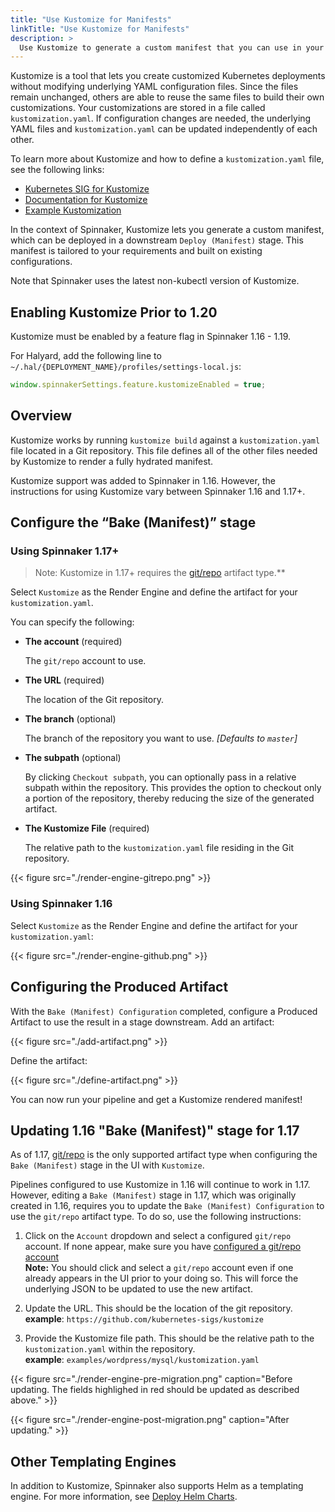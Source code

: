 ```yaml
---
title: "Use Kustomize for Manifests"
linkTitle: "Use Kustomize for Manifests"
description: >
  Use Kustomize to generate a custom manifest that you can use in your Deploy (Manifest) stage
---
```


Kustomize is a tool that lets you create customized Kubernetes deployments without modifying underlying YAML configuration files. Since the files remain unchanged, others are able to reuse the same files to build their own customizations. Your customizations are stored in a file called `kustomization.yaml`. If configuration changes are needed, the underlying YAML files and `kustomization.yaml` can be updated independently of each other.

To learn more about Kustomize and how to define a `kustomization.yaml` file, see the following links:

* [Kubernetes SIG for Kustomize](https://github.com/kubernetes-sigs/kustomize)
* [Documentation for Kustomize](https://github.com/kubernetes-sigs/kustomize/tree/master/docs)
* [Example Kustomization](https://github.com/kubernetes-sigs/kustomize/tree/master/examples/wordpress)

In the context of Spinnaker, Kustomize lets you generate a custom manifest, which can be deployed in a downstream `Deploy (Manifest)` stage. This manifest is tailored to your requirements and built on existing configurations.

Note that Spinnaker uses the latest non-kubectl version of Kustomize.

## Enabling Kustomize Prior to 1.20

Kustomize must be enabled by a feature flag in Spinnaker 1.16 - 1.19.

For Halyard, add the following line to `~/.hal/{DEPLOYMENT_NAME}/profiles/settings-local.js`:

```javascript
window.spinnakerSettings.feature.kustomizeEnabled = true;
```

## Overview

Kustomize works by running `kustomize build` against a `kustomization.yaml` file located in a Git repository. This file defines all of the other files needed by Kustomize to render a fully hydrated manifest.

Kustomize support was added to Spinnaker in 1.16. However, the instructions for using Kustomize vary between Spinnaker 1.16 and 1.17+.

## Configure the “Bake (Manifest)” stage

### Using Spinnaker 1.17+

>Note: Kustomize in 1.17+ requires the [git/repo](/docs/reference/artifacts/types/git-repo/) artifact type.**


Select `Kustomize` as the Render Engine and define the artifact for your `kustomization.yaml`.

You can specify the following:

* __The account__ (required)

  The `git/repo` account to use.

* __The URL__ (required)

  The location of the Git repository.

* __The branch__ (optional)

  The branch of the repository you want to use. _[Defaults to `master`]_

* __The subpath__ (optional)

  By clicking `Checkout subpath`, you can optionally pass in a
  relative subpath within the repository. This provides the option
  to checkout only a portion of the repository, thereby reducing the
  size of the generated artifact.

* __The Kustomize File__ (required)

  The relative path to the `kustomization.yaml` file residing in the
  Git repository.

{{< figure src="./render-engine-gitrepo.png" >}}

### Using Spinnaker 1.16

Select `Kustomize` as the Render Engine and define the artifact for your `kustomization.yaml`:

{{< figure src="./render-engine-github.png" >}}

## Configuring the Produced Artifact

With the `Bake (Manifest) Configuration` completed, configure a Produced Artifact to use the result in a stage downstream.
Add an artifact:

{{< figure src="./add-artifact.png" >}}

Define the artifact:

{{< figure src="./define-artifact.png" >}}

You can now run your pipeline and get a Kustomize rendered manifest!

## Updating 1.16 "Bake (Manifest)" stage for 1.17

As of 1.17, [git/repo](/docs/reference/artifacts/types/git-repo/) is the only supported artifact type when configuring the `Bake (Manifest)` stage in the UI with `Kustomize`.

Pipelines configured to use Kustomize in 1.16 will continue to work in 1.17. However, editing a `Bake (Manifest)` stage in 1.17, which was originally created in 1.16, requires you to update the `Bake (Manifest) Configuration` to use the `git/repo` artifact type.  To do so, use the following instructions:

1. Click on the `Account` dropdown and select a configured `git/repo` account.  If none appear, make sure you have [configured a git/repo account](/docs/reference/artifacts/types/git-repo/#configuration)  
__Note:__ You should click and select a `git/repo` account even if one already appears in the UI prior to your doing so. This will force the underlying JSON to be updated to use the new artifact.

1. Update the URL. This should be the location of the git repository.  
__example__: `https://github.com/kubernetes-sigs/kustomize`

1. Provide the Kustomize file path. This should be the relative path to the `kustomization.yaml` within the repository.  
__example__: `examples/wordpress/mysql/kustomization.yaml`

{{< figure src="./render-engine-pre-migration.png" caption="Before updating. The fields highlighed in red should be updated as described above." >}}

{{< figure src="./render-engine-post-migration.png" caption="After updating." >}}


## Other Templating Engines

In addition to Kustomize, Spinnaker also supports Helm as a templating engine. For more information, see [Deploy Helm Charts](/docs/guides/user/kubernetes-v2/deploy-helm/).
